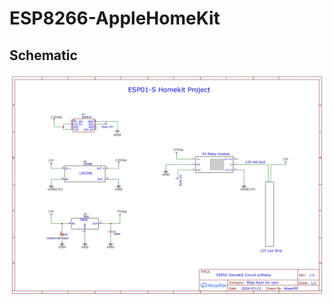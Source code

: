 # ESP8266-AppleHomeKit


## Schematic

![](https://github.com/bkaan99/ESP8266-AppleHomeKit/blob/main/Schematic_espp_2024-03-12_page-0001.jpg)

#
### 
